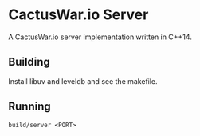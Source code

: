 # CactusWar.io Server
A CactusWar.io server implementation written in C++14.

## Building
Install libuv and leveldb and see the makefile.

## Running
`build/server <PORT>`

